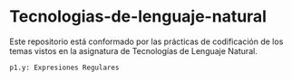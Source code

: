 # Tecnologias-de-lenguaje-natural
Este repositorio está conformado por las prácticas de codificación de los temas vistos en la asignatura de Tecnologías de Lenguaje Natural.

	p1.y: Expresiones Regulares

